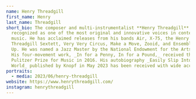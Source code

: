 ```yaml
---
name: Henry Threadgill
first_name: Henry
last_name: Threadgill
short_bio: The composer and multi-instrumentalist **Henry Threadgill** is widely
  recognized as one of the most original and innovative voices in contemporary
  music. He has acclaimed releases from his bands Air, X-75, the Henry
  Threadgill Sextett, Very Very Circus, Make a Move, Zooid, and Ensemble Double
  Up. He was named a Jazz Master by the National Endowment for the Arts in 2021.
  His four-movement work, _In for a Penny, In for a Pound,_ received the
  Pulitzer Prize for Music in 2016. His autobiography _Easily Slip Into Another
  World_ published by Knopf in May 2023 has been received with wide acclaim.
portraits:
  - media: 2023/06/henry-threadgill
website: https://www.henrythreadgill.com/
instagram: henrythreadgill
---
```


